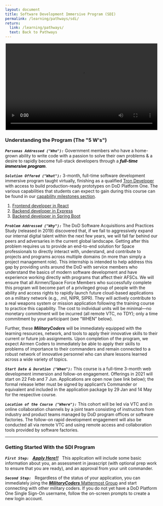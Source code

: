 ```yaml
---
layout: document
title: Software Development Immersive Program (SDI)
permalink: /learning/pathways/sdi/
return:
  link: /learning/pathways/
  text: Back to Pathways
---
```




<div class="video" style="display:flex; justify-content:center;">
  <video width="500" height="284" controls>
    <source src="sdi-sizzle.mp4" type="video/mp4">
</video>
</div>


### Understanding the Program (The "5 W's")

***`Personas Addressed ("Who"):`***
Government members who have a home-grown ability to write code with a passion to solve their own problems & a desire to rapidly become full-stack developers through a <span style="color:black">***full-time immersive program***</span>.

***`Solution Offered ("What"):`***
3-month, full-time software development immersive program taught virtually, finishing as a qualified [Tron Developer](/learning/qualifications) with access to build production-ready prototypes on DoD Platform One.  The various capabilities that students can expect to gain during this course can be found in our [capability milestones section](/learning/capabilities).

1. [Frontend developer in React](/learning/capabilities)
2. [Backend developer in Express](/learning/capabilities)
3. [Backend developer in Spring Boot](/learning/capabilities)


***`Problem Addressed ("Why"):`***
The DoD Software Acquisitions and Practices Study (released in 2019) discovered that, if we fail to aggressively expand our internal digital talent within the next few years, we will fall far behind our peers and adversaries in the current global landscape.  Getting after this problem requires us to provide an end-to-end solution for Space professionals to directly interact with, understand, and contribute to projects and programs across multiple domains (in more than simply a project management role).  This internship is intended to help address this gap by providing units around the DoD with service members who understand the basics of modern software development and have experience working directly with programs that affect their AFSCs.  We will ensure that all Airmen/Space Force Members who successfully complete this program will become part of a privileged group of people with the ability and access rights to rapidly launch future cloud-based applications on a military network (e.g., .mil, NIPR, SIPR). They will actively contribute to a real weapons system or mission application following the training course to practice this capability.  The cost to individual units will be minimal—no monetary commitment will be incurred (all remote VTC, no TDY); only a time commitment by your participant (see “WHEN” below).

Further, these ***MilitaryCoders*** will be immediately equipped with the learning resources, network, and tools to apply their innovative skills to their current or future job assignments.  Upon completion of the program, we expect Airmen Coders to immediately be able to apply their skills to problems of importance to their commanders and remain connected to a robust network of innovative personnel who can share lessons learned across a wide variety of topics.

***`Start Date & Duration ("When"):`***
This course is a full-time 3-month web development immersion and follow-on engagement.  Offerings in 2021 will start on 22 Feb and 7 Jun. Applications are open now (see link below); the formal release letter must be signed by applicant’s Commander or equivalent and included in the application package by 29 Jan and 14 May for the respective course. 

***`Location of the Course ("Where"):`***
This cohort will be led via VTC and in online collaboration channels by a joint team consisting of instructors from industry and product teams managed by DoD program offices or software factories.  The follow-on rapid development engagement will also be conducted all via remote VTC and using remote access and collaboration tools provided by software factories.


<hr />

### Getting Started With the SDI Program

***`First Step:`*** &nbsp; <a href="https://auth.galvanize.com/register?uid=785290cba96b236082">***Apply Here!!***</a> &nbsp; This application will include some basic information about you, an assessment in javascript (with optional prep work to ensure that you are ready), and an approval from your unit commander.

***`Second Step:`*** &nbsp; Regardless of the status of your application, you can immediately joing the [***MilitaryCoders*** Mattermost Group](https://chat.collab.cdl.af.mil/signup_user_complete/?id=wdkicxm5ijrcj8uqn6n4pinzse) and start connecting with other military coders.  If you do not yet have a DoD Platform One Single Sign-On username, follow the on-screen prompts to create a new login account.
